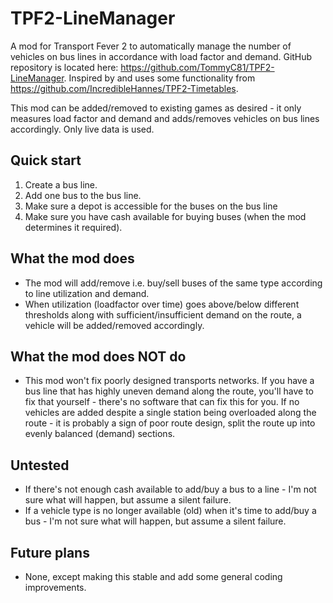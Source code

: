 # TPF2-LineManager
 A mod for Transport Fever 2 to automatically manage the number of vehicles on bus lines in accordance with load factor and demand.
 GitHub repository is located here: https://github.com/TommyC81/TPF2-LineManager.
 Inspired by and uses some functionality from https://github.com/IncredibleHannes/TPF2-Timetables.

This mod can be added/removed to existing games as desired - it only measures load factor and demand and adds/removes vehicles on bus lines accordingly. Only live data is used.
 
## Quick start
 1. Create a bus line.
 2. Add one bus to the bus line.
 3. Make sure a depot is accessible for the buses on the bus line
 4. Make sure you have cash available for buying buses (when the mod determines it required).

## What the mod does
 * The mod will add/remove i.e. buy/sell buses of the same type according to line utilization and demand.
 * When utilization (loadfactor over time) goes above/below different thresholds along with sufficient/insufficient demand on the route, a vehicle will be added/removed accordingly.

## What the mod does NOT do
 * This mod won't fix poorly designed transports networks. If you have a bus line that has highly uneven demand along the route, you'll have to fix that yourself - there's no software that can fix this for you. If no vehicles are added despite a single station being overloaded along the route - it is probably a sign of poor route design, split the route up into evenly balanced (demand) sections.
 
## Untested
 * If there's not enough cash available to add/buy a bus to a line - I'm not sure what will happen, but assume a silent failure.
 * If a vehicle type is no longer available (old) when it's time to add/buy a bus - I'm not sure what will happen, but assume a silent failure.

## Future plans
 * None, except making this stable and add some general coding improvements.

